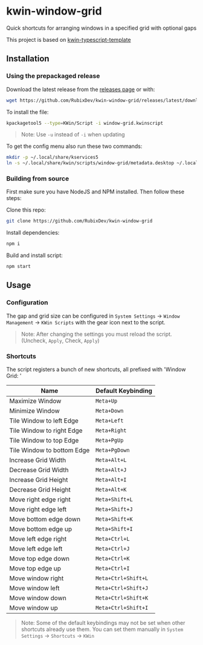 # kwin-window-grid
Quick shortcuts for arranging windows in a specified grid with optional gaps

This project is based on [kwin-typescript-template](https://github.com/RubixDev/kwin-typescript-template)

## Installation
### Using the prepackaged release
Download the latest release from the [releases page](https://github.com/RubixDev/kwin-window-grid/releases) or with:
```bash
wget https://github.com/RubixDev/kwin-window-grid/releases/latest/download/window-grid.kwinscript
```

To install the file:
```bash
kpackagetool5 --type=KWin/Script -i window-grid.kwinscript
```
> Note: Use `-u` instead of `-i` when updating

To get the config menu also run these two commands:
```bash
mkdir -p ~/.local/share/kservices5
ln -s ~/.local/share/kwin/scripts/window-grid/metadata.desktop ~/.local/share/kservices5/window-grid.desktop
```

### Building from source
First make sure you have NodeJS and NPM installed. Then follow these steps:

Clone this repo:
```bash
git clone https://github.com/RubixDev/kwin-window-grid
```

Install dependencies:
```bash
npm i
```

Build and install script:
```bash
npm start
```

## Usage
### Configuration
The gap and grid size can be configured in `System Settings` -> `Window Management` -> `KWin Scripts` with the gear icon next to the script.

> Note: After changing the settings you must reload the script. (Uncheck, `Apply`, Check, `Apply`)

### Shortcuts
The script registers a bunch of new shortcuts, all prefixed with 'Window Grid: '

| Name                       | Default Keybinding  |
| -------------------------- | ------------------- |
| Maximize Window            | `Meta+Up`           |
| Minimize Window            | `Meta+Down`         |
| Tile Window to left Edge   | `Meta+Left`         |
| Tile Window to right Edge  | `Meta+Right`        |
| Tile Window to top Edge    | `Meta+PgUp`         |
| Tile Window to bottom Edge | `Meta+PgDown`       |
| Increase Grid Width        | `Meta+Alt+L`        |
| Decrease Grid Width        | `Meta+Alt+J`        |
| Increase Grid Height       | `Meta+Alt+I`        |
| Decrease Grid Height       | `Meta+Alt+K`        |
| Move right edge right      | `Meta+Shift+L`      |
| Move right edge left       | `Meta+Shift+J`      |
| Move bottom edge down      | `Meta+Shift+K`      |
| Move bottom edge up        | `Meta+Shift+I`      |
| Move left edge right       | `Meta+Ctrl+L`       |
| Move left edge left        | `Meta+Ctrl+J`       |
| Move top edge down         | `Meta+Ctrl+K`       |
| Move top edge up           | `Meta+Ctrl+I`       |
| Move window right          | `Meta+Ctrl+Shift+L` |
| Move window left           | `Meta+Ctrl+Shift+J` |
| Move window down           | `Meta+Ctrl+Shift+K` |
| Move window up             | `Meta+Ctrl+Shift+I` |

> Note: Some of the default keybindings may not be set when other shortcuts already use them. You can set them manually in `System Settings` -> `Shortcuts` -> `KWin`
